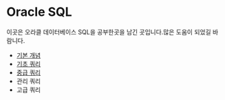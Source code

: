 # Oracle SQL 
이곳은 오라클 데이터베이스 SQL을 공부한곳을 남긴 곳입니다.많은 도움이 되었길 바람니다.
- [기본 개념](https://github.com/qwsd1109/oracleSQL/blob/master/SQL%20summary_1.md)
- [기초 쿼리](https://github.com/qwsd1109/oracleSQL/blob/master/SQL%20summary_2.md)
- [중급 쿼리](https://github.com/qwsd1109/oracleSQL/blob/master/SQL%20summary_3.md)
- 관리 쿼리
- 고급 쿼리
